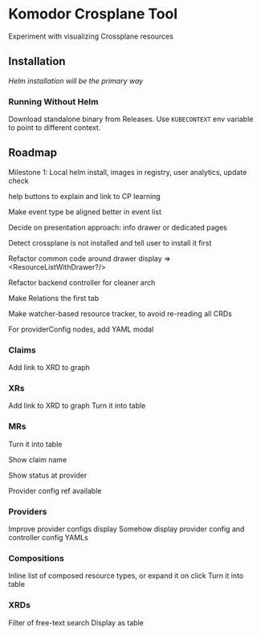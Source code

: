 # Komodor Crosplane Tool

Experiment with visualizing Crossplane resources

## Installation

_Helm installation will be the primary way_

### Running Without Helm

Download standalone binary from Releases. Use `KUBECONTEXT` env variable to point to different context.

## Roadmap

Milestone 1: Local helm install, images in registry, user analytics, update check

help buttons to explain and link to CP learning

Make event type be aligned better in event list

Decide on presentation approach: info drawer or dedicated pages

Detect crossplane is not installed and tell user to install it first

Refactor common code around drawer display => <ResourceListWithDrawer?/>

Refactor backend controller for cleaner arch

Make Relations the first tab

Make watcher-based resource tracker, to avoid re-reading all CRDs

For providerConfig nodes, add YAML modal

### Claims

Add link to XRD to graph

### XRs

Add link to XRD to graph
Turn it into table

### MRs

Turn it into table

Show claim name

Show status at provider

Provider config ref available

### Providers

Improve provider configs display
Somehow display provider config and controller config YAMLs

### Compositions

Inline list of composed resource types, or expand it on click
Turn it into table

### XRDs

Filter of free-text search
Display as table
